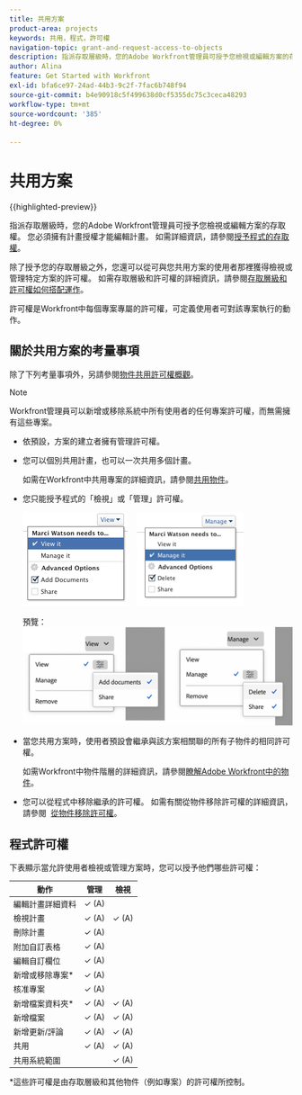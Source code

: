 ```yaml
---
title: 共用方案
product-area: projects
keywords: 共用，程式，許可權
navigation-topic: grant-and-request-access-to-objects
description: 指派存取層級時，您的Adobe Workfront管理員可授予您檢視或編輯方案的存取權。 您必須擁有計畫授權才能編輯計畫。
author: Alina
feature: Get Started with Workfront
exl-id: bfa6ce97-24ad-44b3-9c2f-7fac6b748f94
source-git-commit: b4e90918c5f499638d0cf5355dc75c3ceca48293
workflow-type: tm+mt
source-wordcount: '385'
ht-degree: 0%

---
```


# 共用方案

{{highlighted-preview}}

指派存取層級時，您的Adobe Workfront管理員可授予您檢視或編輯方案的存取權。 您必須擁有計畫授權才能編輯計畫。 如需詳細資訊，請參閱[授予程式的存取權](../../administration-and-setup/add-users/configure-and-grant-access/grant-access-programs.md)。

除了授予您的存取層級之外，您還可以從可與您共用方案的使用者那裡獲得檢視或管理特定方案的許可權。 如需存取層級和許可權的詳細資訊，請參閱[存取層級和許可權如何搭配運作](../../administration-and-setup/add-users/access-levels-and-object-permissions/how-access-levels-permissions-work-together.md)。

許可權是Workfront中每個專案專屬的許可權，可定義使用者可對該專案執行的動作。

## 關於共用方案的考量事項

除了下列考量事項外，另請參閱[物件共用許可權概觀](../../workfront-basics/grant-and-request-access-to-objects/sharing-permissions-on-objects-overview.md)。

>[!NOTE]
>
>Workfront管理員可以新增或移除系統中所有使用者的任何專案許可權，而無需擁有這些專案。

* 依預設，方案的建立者擁有管理許可權。

* 您可以個別共用計畫，也可以一次共用多個計畫。

  如需在Workfront中共用專案的詳細資訊，請參閱[共用物件](../../workfront-basics/grant-and-request-access-to-objects/share-an-object.md)。

* 您只能授予程式的「檢視」或「管理」許可權。

  ![](assets/screen-shot-2014-01-23-at-12.45.15-pm.png)    ![](assets/screen-shot-2014-01-22-at-10.03.43-am-190x167.png)

  <span class="preview">預覽：
  ![](assets/program-permissions.png)

* 當您共用方案時，使用者預設會繼承與該方案相關聯的所有子物件的相同許可權。

  如需Workfront中物件階層的詳細資訊，請參閱[瞭解Adobe Workfront中的物件](../../workfront-basics/navigate-workfront/workfront-navigation/understand-objects.md)。

* 您可以從程式中移除繼承的許可權。 如需有關從物件移除許可權的詳細資訊，請參閱  [從物件移除許可權](../../workfront-basics/grant-and-request-access-to-objects/remove-permissions-from-objects.md)。

## 程式許可權

下表顯示當允許使用者檢視或管理方案時，您可以授予他們哪些許可權：

| **動作** | **管理** | **檢視** |
|---|---|---|
| 編輯計畫詳細資料 | ✓ (A) |   |
| 檢視計畫 | ✓ (A) | ✓ (A) |
| 刪除計畫 | ✓ (A) |   |
| 附加自訂表格 | ✓ (A) |   |
| 編輯自訂欄位 | ✓ (A) |   |
| 新增或移除專案&#42; | ✓ (A) |   |
| 核准專案 | ✓ (A) |   |
| 新增檔案資料夾&#42; | ✓ (A) | ✓ (A) |
| 新增檔案 | ✓ (A) | ✓ (A) |
| 新增更新/評論 | ✓ (A) | ✓ (A) |
| 共用 | ✓ (A) | ✓ (A) |
| 共用系統範圍 |   | ✓ (A) |

*這些許可權是由存取層級和其他物件（例如專案）的許可權所控制。 

